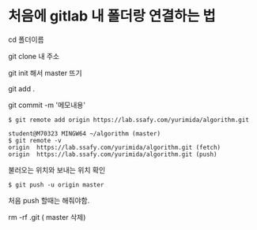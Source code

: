 # 처음에 gitlab 내 폴더랑 연결하는 법 

cd 폴더이름

git clone 내 주소

git init 해서 master 뜨기 

git add . 

git commit -m '메모내용'

`$ git remote add origin https://lab.ssafy.com/yurimida/algorithm.git            `

`student@M70323 MINGW64 ~/algorithm (master)                                     
$ git remote -v                                                                 
origin  https://lab.ssafy.com/yurimida/algorithm.git (fetch)                    
origin  https://lab.ssafy.com/yurimida/algorithm.git (push)                     `

불러오는 위치와 보내는 위치 확인

`$ git push -u origin master                                                     `

처음 push 할때는 해줘야함.

rm -rf .git ( master 삭제)